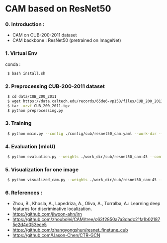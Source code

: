 # CAM based on ResNet50

### 0. Introduction :
- CAM on CUB-200-2011 dataset
- CAM backbone : ResNet50 (pretrained on ImageNet)


### 1.  Virtual Env
conda : 
```bash
 $ bash install.sh 
 ```


### 2. Preprocessing CUB-200-2011 dataset
```bash
 $ cd data/CUB_200_2011
 $ wget https://data.caltech.edu/records/65de6-vp158/files/CUB_200_2011.tgz
 $ tar -xzvf CUB_200_2011.tgz
 $ python preprocessing.py
```


### 3. Training
```bash
 $ python main.py --config ./config/cub/resnet50_cam.yaml --work-dir --work-dir work_dir/cub/resnet50_cam 
 ```

### 4. Evaluation (mIoU)
```bash
 $ python evaluation.py --weights ./work_dir/cub/resnet50_cam:45 --config config/cub/resnet50_cam_eval.yaml
 ```

### 5. Visualization for one image
```bash
 $ python visualized_cam.py --weights ./work_dir/cub/resnet50_cam:45 --test-image-path data/CUB_200_2011/images/015.Lazuli_Bunting/Lazuli_Bunting_0020_14837.jpg
 ```

###  6. References : 
- Zhou, B., Khosla, A., Lapedriza, A., Oliva, A., Torralba, A.: Learning deep features for discriminative localization. 
- https://github.com/jiwoon-ahn/irn
- https://github.com/zhoubolei/CAM/tree/c63f2850a7a3dadc21fa1b021875e2d4d053ece5
- https://github.com/zhangyongshun/resnet_finetune_cub
- https://github.com/Uason-Chen/CTR-GCN
